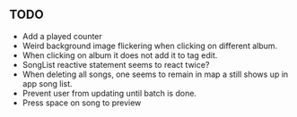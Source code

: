## TODO
* Add a played counter
* Weird background image flickering when clicking on different album.
* When clicking on album it does not add it to tag edit.
* SongList reactive statement seems to react twice?
* When deleting all songs, one seems to remain in map a still shows up in app song list.
* Prevent user from updating until batch is done.
* Press space on song to preview